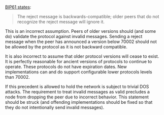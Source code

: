 [BIP61 states](https://github.com/bitcoin/bips/blob/master/bip-0061.mediawiki#Compatibility):

> The reject message is backwards-compatible; older peers that do not recognize the reject message will ignore it.

This is an incorrect assumption. Peers of older versions should (and some do) validate the protocol against invalid messages. Sending a reject message when the peer has announced a version below 70002 should not be allowed by the protocol as it is not backward compatible.

It is also incorrect to assume that older protocol versions will cease to exist. It is perfectly reasonable for ancient versions of protocols to continue to operate. These protocols do not have expiration dates. New implementations can and do support configurable lower protocols levels than 70002.

If this precedent is allowed to hold the network is subject to trivial DOS attacks. The requirement to treat invalid messages as valid precludes a node from dropping the peer due to incorrect behavior. This statement should be struck (and offending implementations should be fixed so that they do not intentionally send invalid messages).